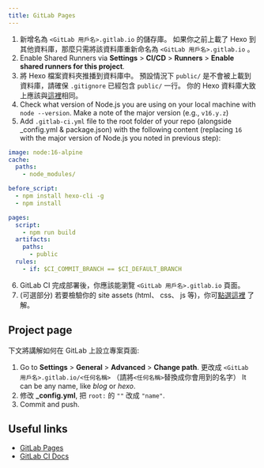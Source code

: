 ```yaml
---
title: GitLab Pages
---
```


1. 新增名為 `<GitLab 用戶名>.gitlab.io` 的儲存庫。 如果你之前上載了 Hexo 到其他資料庫，那麼只需將該資料庫重新命名為 `<GitLab 用戶名>.gitlab.io` 。
2. Enable Shared Runners via **Settings** > **CI/CD** > **Runners** > **Enable shared runners for this project**.
3. 將 Hexo 檔案資料夾推播到資料庫中。 預設情況下 `public/` 是不會被上載到資料庫，請確保 `.gitignore` 已經包含 `public/` 一行。 你的 Hexo 資料庫大致上應該與[這裡](https://gitlab.com/pages/hexo)相同。
4. Check what version of Node.js you are using on your local machine with `node --version`. Make a note of the major version (e.g., `v16.y.z`)
5. Add `.gitlab-ci.yml` file to the root folder of your repo (alongside \_config.yml & package.json) with the following content (replacing `16` with the major version of Node.js you noted in previous step):

```yml
image: node:16-alpine
cache:
  paths:
    - node_modules/

before_script:
  - npm install hexo-cli -g
  - npm install

pages:
  script:
    - npm run build
  artifacts:
    paths:
      - public
  rules:
    - if: $CI_COMMIT_BRANCH == $CI_DEFAULT_BRANCH
```

6. GitLab CI 完成部署後，你應該能瀏覽 `<GitLab 用戶名>.gitlab.io` 頁面。
7. (可選部分) 若要檢驗你的 site assets (html、 css、 js 等)，你可[點選這裡](https://docs.gitlab.com/ee/ci/jobs/job_artifacts.html) 了解。

## Project page

下文將講解如何在 GitLab 上設立專案頁面:

1. Go to **Settings** > **General** > **Advanced** > **Change path**. 更改成 `<GitLab 用戶名>.gitlab.io/<任何名稱>` （請將`<任何名稱>`替換成你會用到的名字） It can be any name, like _blog_ or _hexo_.
2. 修改 **\_config.yml**, 把 `root:` 的 `""` 改成 `"name"`.
3. Commit and push.

## Useful links

- [GitLab Pages](https://docs.gitlab.com/ee/user/project/pages/)
- [GitLab CI Docs](https://docs.gitlab.com/ee/ci/yaml/)
